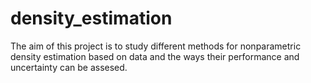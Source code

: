 
# density_estimation

The aim of this project is to study different methods for nonparametric
density estimation based on data and the ways their performance and
uncertainty can be assesed.
